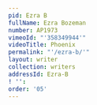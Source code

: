 ```yaml
---
pid: Ezra B
fullName: Ezra Bozeman
number: AP1973
vimeoId: "'358349944'"
videoTitle: Phoenix
permalink: "'/ezra-b/'"
layout: writer
collection: writers
addressId: Ezra-B
! '':
order: '05'
---
```

